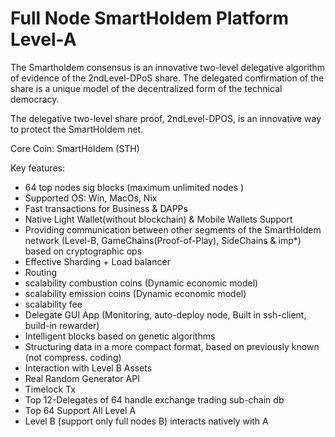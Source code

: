 # Full Node SmartHoldem Platform Level-A

The Smartholdem consensus is an innovative two-level delegative algorithm of evidence of the 2ndLevel-DPoS share. 
The delegated confirmation of the share is a unique model of the decentralized form of the technical democracy.

The delegative two-level share proof, 2ndLevel-DPOS, is an innovative way to protect the SmartHoldem net.

Core Coin: SmartHoldem (STH)

Key features:

- 64 top nodes sig blocks (maximum unlimited nodes )
- Supported OS: Win, MacOs, Nix
- Fast transactions for Business & DAPPs
- Native Light Wallet(without blockchain) & Mobile Wallets Support
- Providing communication between other segments of the SmartHoldem network (Level-B, GameChains(Proof-of-Play), SideChains & imp*) based on cryptographic ops
- Effective Sharding + Load balancer
- Routing
- scalability combustion coins (Dynamic economic model)
- scalability emission coins (Dynamic economic model)
- scalability fee
- Delegate GUI App (Monitoring, auto-deploy node, Built in ssh-client, build-in rewarder)
- Intelligent blocks based on genetic algorithms
- Structuring data in a more compact format, based on previously known (not compress. coding)
- Interaction with Level B Assets
- Real Random Generator API
- Timelock Tx
- Top 12-Delegates of 64 handle exchange trading sub-chain db
- Top 64 Support All Level A
- Level B (support only full nodes B) interacts natively with A
